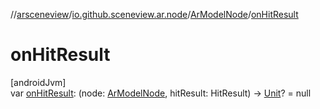 //[arsceneview](../../../index.md)/[io.github.sceneview.ar.node](../index.md)/[ArModelNode](index.md)/[onHitResult](on-hit-result.md)

# onHitResult

[androidJvm]\
var [onHitResult](on-hit-result.md): (node: [ArModelNode](index.md), hitResult: HitResult) -&gt; [Unit](https://kotlinlang.org/api/latest/jvm/stdlib/kotlin/-unit/index.html)? = null

